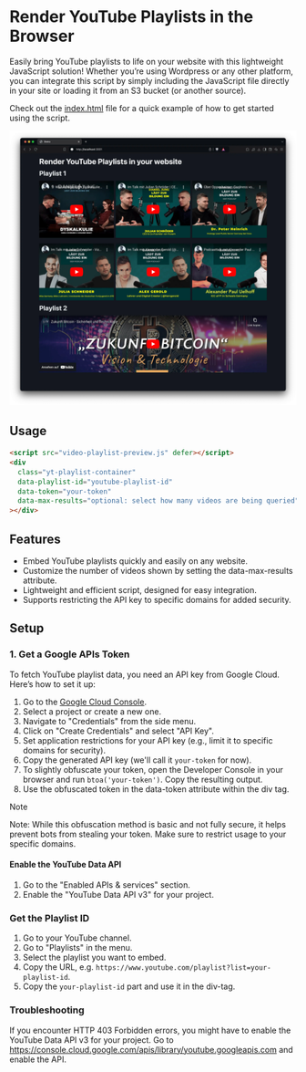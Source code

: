 # Render YouTube Playlists in the Browser

Easily bring YouTube playlists to life on your website with this lightweight JavaScript solution! Whether you’re using Wordpress or any other platform, you can integrate this script by simply including the JavaScript file directly in your site or loading it from an S3 bucket (or another source).

Check out the [index.html](index.html) file for a quick example of how to get started using the script.

![Image of a webpage with embedded videos](images/demo.webp)

## Usage

```html
<script src="video-playlist-preview.js" defer></script>
<div
  class="yt-playlist-container"
  data-playlist-id="youtube-playlist-id"
  data-token="your-token"
  data-max-results="optional: select how many videos are being queried"
></div>
```

## Features

- Embed YouTube playlists quickly and easily on any website.
- Customize the number of videos shown by setting the data-max-results attribute.
- Lightweight and efficient script, designed for easy integration.
- Supports restricting the API key to specific domains for added security.

## Setup

### 1. Get a Google APIs Token

To fetch YouTube playlist data, you need an API key from Google Cloud. Here’s how to set it up:

1. Go to the [Google Cloud Console](https://console.cloud.google.com/apis/dashboard).
2. Select a project or create a new one.
3. Navigate to "Credentials" from the side menu.
4. Click on "Create Credentials" and select "API Key".
5. Set application restrictions for your API key (e.g., limit it to specific domains for security).
6. Copy the generated API key (we'll call it `your-token` for now).
7. To slightly obfuscate your token, open the Developer Console in your browser and run `btoa('your-token')`. Copy the resulting output.
8. Use the obfuscated token in the data-token attribute within the div tag.

> [!NOTE]
> Note: While this obfuscation method is basic and not fully secure, it helps prevent bots from stealing your token. Make sure to restrict usage to your specific domains.

#### Enable the YouTube Data API

1. Go to the "Enabled APIs & services" section.
2. Enable the "YouTube Data API v3" for your project.

### Get the Playlist ID

1. Go to your YouTube channel.
2. Go to "Playlists" in the menu.
3. Select the playlist you want to embed.
4. Copy the URL, e.g. `https://www.youtube.com/playlist?list=your-playlist-id`.
5. Copy the `your-playlist-id` part and use it in the div-tag.

### Troubleshooting

If you encounter HTTP 403 Forbidden errors, you might have to enable the YouTube Data API v3 for your project. Go to https://console.cloud.google.com/apis/library/youtube.googleapis.com and enable the API.
